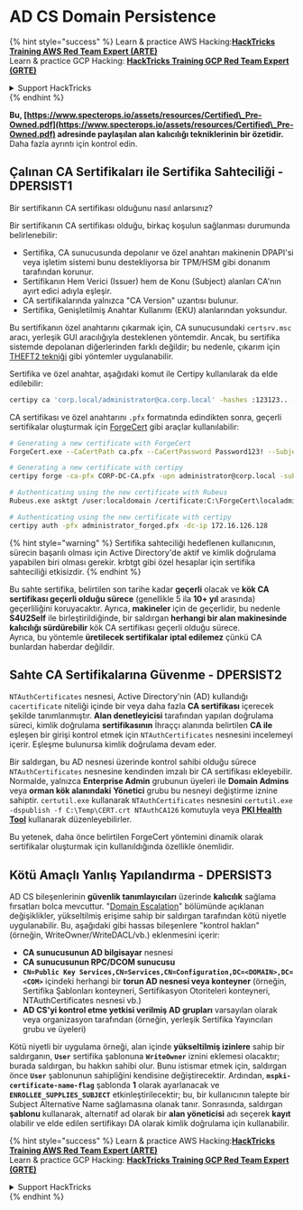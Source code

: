 # AD CS Domain Persistence

{% hint style="success" %}
Learn & practice AWS Hacking:<img src="/.gitbook/assets/arte.png" alt="" data-size="line">[**HackTricks Training AWS Red Team Expert (ARTE)**](https://training.hacktricks.xyz/courses/arte)<img src="/.gitbook/assets/arte.png" alt="" data-size="line">\
Learn & practice GCP Hacking: <img src="/.gitbook/assets/grte.png" alt="" data-size="line">[**HackTricks Training GCP Red Team Expert (GRTE)**<img src="/.gitbook/assets/grte.png" alt="" data-size="line">](https://training.hacktricks.xyz/courses/grte)

<details>

<summary>Support HackTricks</summary>

* Check the [**subscription plans**](https://github.com/sponsors/carlospolop)!
* **Join the** 💬 [**Discord group**](https://discord.gg/hRep4RUj7f) or the [**telegram group**](https://t.me/peass) or **follow** us on **Twitter** 🐦 [**@hacktricks\_live**](https://twitter.com/hacktricks\_live)**.**
* **Share hacking tricks by submitting PRs to the** [**HackTricks**](https://github.com/carlospolop/hacktricks) and [**HackTricks Cloud**](https://github.com/carlospolop/hacktricks-cloud) github repos.

</details>
{% endhint %}

**Bu, [https://www.specterops.io/assets/resources/Certified\_Pre-Owned.pdf](https://www.specterops.io/assets/resources/Certified\_Pre-Owned.pdf) adresinde paylaşılan alan kalıcılığı tekniklerinin bir özetidir.** Daha fazla ayrıntı için kontrol edin.

## Çalınan CA Sertifikaları ile Sertifika Sahteciliği - DPERSIST1

Bir sertifikanın CA sertifikası olduğunu nasıl anlarsınız?

Bir sertifikanın CA sertifikası olduğu, birkaç koşulun sağlanması durumunda belirlenebilir:

- Sertifika, CA sunucusunda depolanır ve özel anahtarı makinenin DPAPI'si veya işletim sistemi bunu destekliyorsa bir TPM/HSM gibi donanım tarafından korunur.
- Sertifikanın Hem Verici (Issuer) hem de Konu (Subject) alanları CA'nın ayırt edici adıyla eşleşir.
- CA sertifikalarında yalnızca "CA Version" uzantısı bulunur.
- Sertifika, Genişletilmiş Anahtar Kullanımı (EKU) alanlarından yoksundur.

Bu sertifikanın özel anahtarını çıkarmak için, CA sunucusundaki `certsrv.msc` aracı, yerleşik GUI aracılığıyla desteklenen yöntemdir. Ancak, bu sertifika sistemde depolanan diğerlerinden farklı değildir; bu nedenle, çıkarım için [THEFT2 tekniği](certificate-theft.md#user-certificate-theft-via-dpapi-theft2) gibi yöntemler uygulanabilir.

Sertifika ve özel anahtar, aşağıdaki komut ile Certipy kullanılarak da elde edilebilir:
```bash
certipy ca 'corp.local/administrator@ca.corp.local' -hashes :123123.. -backup
```
CA sertifikası ve özel anahtarını `.pfx` formatında edindikten sonra, geçerli sertifikalar oluşturmak için [ForgeCert](https://github.com/GhostPack/ForgeCert) gibi araçlar kullanılabilir:
```bash
# Generating a new certificate with ForgeCert
ForgeCert.exe --CaCertPath ca.pfx --CaCertPassword Password123! --Subject "CN=User" --SubjectAltName localadmin@theshire.local --NewCertPath localadmin.pfx --NewCertPassword Password123!

# Generating a new certificate with certipy
certipy forge -ca-pfx CORP-DC-CA.pfx -upn administrator@corp.local -subject 'CN=Administrator,CN=Users,DC=CORP,DC=LOCAL'

# Authenticating using the new certificate with Rubeus
Rubeus.exe asktgt /user:localdomain /certificate:C:\ForgeCert\localadmin.pfx /password:Password123!

# Authenticating using the new certificate with certipy
certipy auth -pfx administrator_forged.pfx -dc-ip 172.16.126.128
```
{% hint style="warning" %}
Sertifika sahteciliği hedeflenen kullanıcının, sürecin başarılı olması için Active Directory'de aktif ve kimlik doğrulama yapabilen biri olması gerekir. krbtgt gibi özel hesaplar için sertifika sahteciliği etkisizdir.
{% endhint %}

Bu sahte sertifika, belirtilen son tarihe kadar **geçerli** olacak ve **kök CA sertifikası geçerli olduğu sürece** (genellikle 5 ila **10+ yıl** arasında) geçerliliğini koruyacaktır. Ayrıca, **makineler** için de geçerlidir, bu nedenle **S4U2Self** ile birleştirildiğinde, bir saldırgan **herhangi bir alan makinesinde kalıcılığı sürdürebilir** kök CA sertifikası geçerli olduğu sürece.\
Ayrıca, bu yöntemle **üretilecek sertifikalar** **iptal edilemez** çünkü CA bunlardan haberdar değildir.

## Sahte CA Sertifikalarına Güvenme - DPERSIST2

`NTAuthCertificates` nesnesi, Active Directory'nin (AD) kullandığı `cacertificate` niteliği içinde bir veya daha fazla **CA sertifikası** içerecek şekilde tanımlanmıştır. **Alan denetleyicisi** tarafından yapılan doğrulama süreci, kimlik doğrulama **sertifikasının** İhraççı alanında belirtilen **CA ile** eşleşen bir girişi kontrol etmek için `NTAuthCertificates` nesnesini incelemeyi içerir. Eşleşme bulunursa kimlik doğrulama devam eder.

Bir saldırgan, bu AD nesnesi üzerinde kontrol sahibi olduğu sürece `NTAuthCertificates` nesnesine kendinden imzalı bir CA sertifikası ekleyebilir. Normalde, yalnızca **Enterprise Admin** grubunun üyeleri ile **Domain Admins** veya **orman kök alanındaki** **Yönetici** grubu bu nesneyi değiştirme iznine sahiptir. `certutil.exe` kullanarak `NTAuthCertificates` nesnesini `certutil.exe -dspublish -f C:\Temp\CERT.crt NTAuthCA126` komutuyla veya [**PKI Health Tool**](https://docs.microsoft.com/en-us/troubleshoot/windows-server/windows-security/import-third-party-ca-to-enterprise-ntauth-store#method-1---import-a-certificate-by-using-the-pki-health-tool) kullanarak düzenleyebilirler.

Bu yetenek, daha önce belirtilen ForgeCert yöntemini dinamik olarak sertifikalar oluşturmak için kullanıldığında özellikle önemlidir.

## Kötü Amaçlı Yanlış Yapılandırma - DPERSIST3

AD CS bileşenlerinin **güvenlik tanımlayıcıları** üzerinde **kalıcılık** sağlama fırsatları bolca mevcuttur. "[Domain Escalation](domain-escalation.md)" bölümünde açıklanan değişiklikler, yükseltilmiş erişime sahip bir saldırgan tarafından kötü niyetle uygulanabilir. Bu, aşağıdaki gibi hassas bileşenlere "kontrol hakları" (örneğin, WriteOwner/WriteDACL/vb.) eklenmesini içerir:

- **CA sunucusunun AD bilgisayar** nesnesi
- **CA sunucusunun RPC/DCOM sunucusu**
- **`CN=Public Key Services,CN=Services,CN=Configuration,DC=<DOMAIN>,DC=<COM>`** içindeki herhangi bir **torun AD nesnesi veya konteyner** (örneğin, Sertifika Şablonları konteyneri, Sertifikasyon Otoriteleri konteyneri, NTAuthCertificates nesnesi vb.)
- **AD CS'yi kontrol etme yetkisi verilmiş AD grupları** varsayılan olarak veya organizasyon tarafından (örneğin, yerleşik Sertifika Yayıncıları grubu ve üyeleri)

Kötü niyetli bir uygulama örneği, alan içinde **yükseltilmiş izinlere** sahip bir saldırganın, **`User`** sertifika şablonuna **`WriteOwner`** iznini eklemesi olacaktır; burada saldırgan, bu hakkın sahibi olur. Bunu istismar etmek için, saldırgan önce **`User`** şablonunun sahipliğini kendisine değiştirecektir. Ardından, **`mspki-certificate-name-flag`** şablonda **1** olarak ayarlanacak ve **`ENROLLEE_SUPPLIES_SUBJECT`** etkinleştirilecektir; bu, bir kullanıcının talepte bir Subject Alternative Name sağlamasına olanak tanır. Sonrasında, saldırgan **şablonu** kullanarak, alternatif ad olarak bir **alan yöneticisi** adı seçerek **kayıt** olabilir ve elde edilen sertifikayı DA olarak kimlik doğrulama için kullanabilir.

{% hint style="success" %}
Learn & practice AWS Hacking:<img src="/.gitbook/assets/arte.png" alt="" data-size="line">[**HackTricks Training AWS Red Team Expert (ARTE)**](https://training.hacktricks.xyz/courses/arte)<img src="/.gitbook/assets/arte.png" alt="" data-size="line">\
Learn & practice GCP Hacking: <img src="/.gitbook/assets/grte.png" alt="" data-size="line">[**HackTricks Training GCP Red Team Expert (GRTE)**<img src="/.gitbook/assets/grte.png" alt="" data-size="line">](https://training.hacktricks.xyz/courses/grte)

<details>

<summary>Support HackTricks</summary>

* Check the [**subscription plans**](https://github.com/sponsors/carlospolop)!
* **Join the** 💬 [**Discord group**](https://discord.gg/hRep4RUj7f) or the [**telegram group**](https://t.me/peass) or **follow** us on **Twitter** 🐦 [**@hacktricks\_live**](https://twitter.com/hacktricks\_live)**.**
* **Share hacking tricks by submitting PRs to the** [**HackTricks**](https://github.com/carlospolop/hacktricks) and [**HackTricks Cloud**](https://github.com/carlospolop/hacktricks-cloud) github repos.

</details>
{% endhint %}
